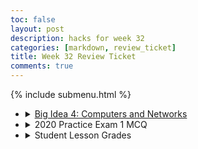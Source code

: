 ```yaml
---
toc: false
layout: post
description: hacks for week 32
categories: [markdown, review_ticket]
title: Week 32 Review Ticket
comments: true
---
```

{% include submenu.html %}
<ul>
    <li>
        <details closed>
            <summary><a href="{{site.baseurl}}/techtalk/2023/04/05/computers_networks.html">Big Idea 4: Computers and Networks</a></summary>
                <ul>
                    <li>Diagram:</li>
                    <img src="{{site.baseurl}}/images/wwwdiagram.png">
                    <li>Example of Completed Hacks:</li>
                    <img src="{{site.baseurl}}/images/networkhacks.png">
                </ul>
        </details>
    </li>
    <li>
        <details closed>
            <summary>2020 Practice Exam 1 MCQ</summary>
                <ul>
                    <li>Score: 65/66</li>
                    <img src="{{site.baseurl}}/images/2020score.png">
                    <li>Corrections</li>
                    <ul>
                        <li>Question:</li>
                        <ul>
                            <li>Consider the following algorithms. Each algorithm operates on a list containing n elements, where n is a very large integer.</li>
                        </ul>
                        <li>Answers:</li>
                        <ol>
                            <li>An algorithm that accesses each element in the list twice</li>
                            <li>An algorithm that accesses each element in the list n times</li>
                            <li>An algorithm that accesses only the first 10 elements in the list, regardless of the size of the list</li>
                        </ol>
                        <li>Original Answer: III only</li>
                        <li>Correct Answer: I, II, and III</li>
                        <ul>
                            <li>This is the answer because all of these run in what is considered a reasonable time to CollegeBoard (2n, n, n^2), and for some reason I chose the worst one.</li>
                        </ul>
                    </ul>
                </ul>
        </details>
    </li>
    <li>
        <details closed>
            <summary>Student Lesson Grades</summary>
            <table>
                <tr>
                    <th>Lesson</th>
                    <th>Score</th>
                </tr>
                <tr>
                    <td>SASS</td>
                    <td>0.95/1</td>
                </tr>
                <tr>
                    <td>Simulations</td>
                    <td>0.65/1</td>
                </tr>
                <tr>
                    <td>Data Structures</td>
                    <td>0.87/1</td>
                </tr>
                <tr>
                    <td>Data related to user</td>
                    <td>0.85/1</td>
                </tr>
                <tr>
                    <td>Frontend-backend</td>
                    <td>/1</td>
                </tr>
                <tr>
                    <td>TOTAL</td>
                    <td>3.32 (plus ungraded)/5</td>
                </tr>
            </table>
            <ul>
                <li>
                    <details closed>
                        <summary>SASS Lesson Grade</summary>
                            <ul>
                                <li>0.95/1</li>
                                <img src="{{site.baseurl}}/images/Week_31_Lessons/SASS.png">
                            </ul>
                    </details>
                </li>
                <li>
                    <details closed>
                        <summary>Simulations Lesson Grade</summary>
                            <ul>
                                <li>0.65/1 (I got scammed!)</li>
                                <img src="{{site.baseurl}}/images/Week_31_Lessons/simulations.png">
                            </ul>
                    </details>
                </li>
                <li>
                    <details closed>
                        <summary>Data Stuff/Full stack/CRUD Lesson Grade</summary>
                            <ul>
                                <li>/1</li>
                                <img src="{{site.baseurl}}/images/Week_31_Lessons/tobyflexbox.png">
                            </ul>
                    </details>
                </li>
                <li>
                    <details closed>
                        <summary>Data Related to User Lesson Grade</summary>
                            <ul>
                                <li>/1</li>
                                <img src="{{site.baseurl}}/images/Week_31_Lessons/tobyflexbox.png">
                            </ul>
                    </details>
                </li>
            </ul>
        </details>
    </li>
</ul>